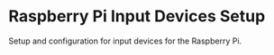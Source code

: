 # Raspberry Pi Input Devices Setup

Setup and configuration for input devices for the Raspberry Pi.
